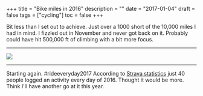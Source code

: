 +++
title = "Bike miles in 2016"
description = ""
date = "2017-01-04"
draft = false
tags = ["cycling"]
toc = false
+++

Bit less than I set out to achieve. Just over a 1000 short of the 10,000 miles I had in mind. I fizzled out in November and never got back on it. Probably could have hit 500,000 ft of climbing with a bit more focus.  

***
<img style="display:block;margin:auto" src="https://i.ibb.co/yFqdRxVW/veloviewer2016-800x800.png">

***

Starting again. #rideeveryday2017 According to [Strava statistics](http://blog.strava.com/2016-stats/) just 40 people logged an activity every day of 2016. Thought it would be more. Think I'll have another go at it this year.